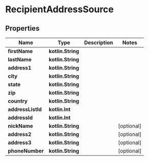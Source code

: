 
# RecipientAddressSource

## Properties
| Name | Type | Description | Notes |
| ------------ | ------------- | ------------- | ------------- |
| **firstName** | **kotlin.String** |  |  |
| **lastName** | **kotlin.String** |  |  |
| **address1** | **kotlin.String** |  |  |
| **city** | **kotlin.String** |  |  |
| **state** | **kotlin.String** |  |  |
| **zip** | **kotlin.String** |  |  |
| **country** | **kotlin.String** |  |  |
| **addressListId** | **kotlin.Int** |  |  |
| **addressId** | **kotlin.Int** |  |  |
| **nickName** | **kotlin.String** |  |  [optional] |
| **address2** | **kotlin.String** |  |  [optional] |
| **address3** | **kotlin.String** |  |  [optional] |
| **phoneNumber** | **kotlin.String** |  |  [optional] |



